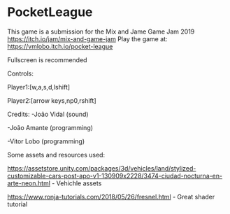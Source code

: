 # PocketLeague
This game is a submission for the Mix and Jame Game Jam 2019
https://itch.io/jam/mix-and-game-jam
Play the game at: https://vmlobo.itch.io/pocket-league

Fullscreen is recommended


Controls:

Player1:[w,a,s,d,lshift]

Player2:[arrow keys,np0,rshift]

Credits:
-João Vidal (sound)

-João Amante (programming)

-Vitor Lobo (programming)

Some assets and resources used:

https://assetstore.unity.com/packages/3d/vehicles/land/stylized-customizable-cars-post-apo-v1-130909x2228/3474-ciudad-nocturna-en-arte-neon.html - Vehichle assets

https://www.ronja-tutorials.com/2018/05/26/fresnel.html - Great shader tutorial
